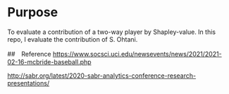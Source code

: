 # Purpose
To evaluate a contribution of a two-way player by Shapley-value.
In this repo, I evaluate the contribution of S. Ohtani.

##　Reference
https://www.socsci.uci.edu/newsevents/news/2021/2021-02-16-mcbride-baseball.php

http://sabr.org/latest/2020-sabr-analytics-conference-research-presentations/